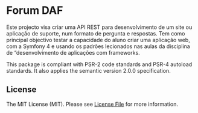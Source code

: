 # Forum DAF
Este projecto visa criar uma API REST para desenvolvimento de um site ou aplicação de
 suporte, num formato de pergunta e respostas.
Tem como principal objectivo testar a capacidade do aluno criar uma aplicação web, com
a Symfony 4 e usando os padrões lecionados nas aulas da disciplina de “desenvolvimento de
aplicações com frameworks.

This package is compliant with PSR-2 code standards and PSR-4 autoload standards. It
also applies the semantic version 2.0.0 specification.

## License

The MIT License (MIT). Please see [License File](LICENSE.md) for more information.
